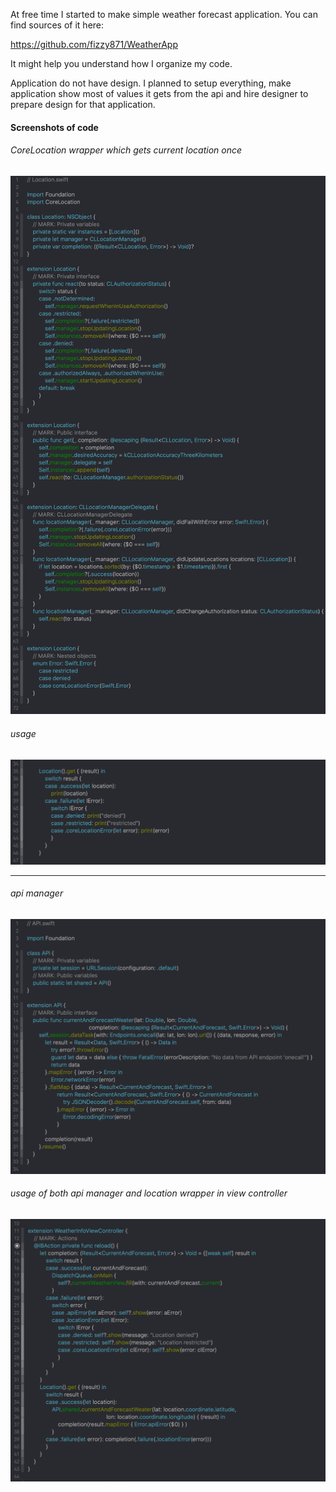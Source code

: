 At free time I started to make simple weather forecast application. You can find sources of it here:

https://github.com/fizzy871/WeatherApp

It might help you understand how I organize my code.

Application do not have design. I planned to setup everything, make application show most of values it gets from the api and hire designer to prepare design for that application.



#### Screenshots of code

###### CoreLocation wrapper which gets current location once

![](code_examples_img/location.png)

###### usage

![](code_examples_img/location_usage.png)

------

###### api manager

![](code_examples_img/api.png)

###### usage of both api manager and location wrapper in view controller

![](code_examples_img/both.png)
